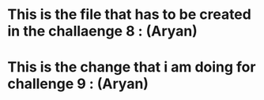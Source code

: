 # This is the file that has to be created in the challaenge 8 : (Aryan)

# This is the change that i am doing for challenge 9 : (Aryan)